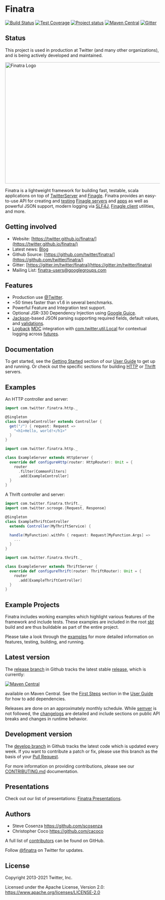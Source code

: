 # Finatra

[![Build Status](https://travis-ci.com/twitter/finatra.svg?branch=develop)](https://travis-ci.com/twitter/finatra?branch=develop)
[![Test Coverage](https://codecov.io/github/twitter/finatra/coverage.svg?branch=develop)](https://codecov.io/github/twitter/finatra?branch=develop)
[![Project status](https://img.shields.io/badge/status-active-brightgreen.svg)](#status)
[![Maven Central](https://maven-badges.herokuapp.com/maven-central/com.twitter/finatra-http_2.12/badge.svg)][maven-central]
[![Gitter](https://badges.gitter.im/Join%20Chat.svg)](https://gitter.im/twitter/finatra)

## Status

This project is used in production at Twitter (and many other organizations),
and is being actively developed and maintained.

<img src="./finatra_logo_text.png" title="Finatra Logo" alt="Finatra Logo" height=394 width=679/>

Finatra is a lightweight framework for building fast, testable, scala applications on top of [TwitterServer][twitter-server] and [Finagle][finagle]. Finatra provides an easy-to-use API for creating and [testing](https://twitter.github.io/finatra/user-guide/testing/index.html) [Finagle servers](https://twitter.github.io/finagle/guide/Servers.html) and [apps](https://twitter.github.io/util/docs/#com.twitter.app.App) as well as powerful JSON support, modern logging via [SLF4J][slf4j], [Finagle client](https://twitter.github.io/finagle/guide/Clients.html) utilities, and more.


## Getting involved

* Website: [https://twitter.github.io/finatra/](https://twitter.github.io/finatra/)
* Latest news: [Blog](https://twitter.github.io/finatra/blog/archives/)
* Github Source: [https://github.com/twitter/finatra/](https://github.com/twitter/finatra/)
* Gitter: [https://gitter.im/twitter/finatra](https://gitter.im/twitter/finatra)
* Mailing List: [finatra-users@googlegroups.com](https://groups.google.com/forum/#!forum/finatra-users)


## Features

* Production use [@Twitter](https://twitter.com/).
* ~50 times faster than v1.6 in several benchmarks.
* Powerful Feature and Integration test support.
* Optional JSR-330 Dependency Injection using [Google Guice][guice].
* [Jackson][jackson]-based JSON parsing supporting required fields, default values, and [validations](https://twitter.github.io/finatra/user-guide/json/validations.html).
* [Logback][logback] [MDC][mdc] integration with [com.twitter.util.Local][local] for contextual logging across [futures](https://twitter.github.io/util/guide/util-cookbook/futures.html).

## Documentation

To get started, see the [Getting Started](https://twitter.github.io/finatra/user-guide/index.html#getting-started) section of our [User Guide][user-guide] to get up and running. Or check out the specific sections for building [HTTP](https://twitter.github.io/finatra/user-guide/http/server.html) or [Thrift](https://twitter.github.io/finatra/user-guide/thrift/server.html) servers.

## Examples

An HTTP controller and server:

```scala
import com.twitter.finatra.http._

@Singleton
class ExampleController extends Controller {
  get("/") { request: Request =>
    "<h1>Hello, world!</h1>"
  }
}
```

```scala
import com.twitter.finatra.http._

class ExampleServer extends HttpServer {
  override def configureHttp(router: HttpRouter): Unit = {
    router
      .filter[CommonFilters]
      .add[ExampleController]
  }
}
```

A Thrift controller and server:

```scala
import com.twitter.finatra.thrift._
import com.twitter.scrooge.{Request, Response}

@Singleton
class ExampleThriftController
  extends Controller(MyThriftService) {

  handle(MyFunction).withFn { request: Request[MyFunction.Args] =>
    ...
  }
}
```

```scala
import com.twitter.finatra.thrift._

class ExampleServer extends ThriftServer {
  override def configureThrift(router: ThriftRouter): Unit = {
    router
      .add[ExampleThriftController]
  }
}
```

## Example Projects

Finatra includes working examples which highlight various features of the framework and include tests. These examples are included in the root [sbt][sbt] build and are thus buildable as part of the entire project.

Please take a look through the [examples](/examples) for more detailed information on features, testing, building, and running.

## Latest version

The [release branch](https://github.com/twitter/finatra/tree/release) in Github tracks the latest stable [release](https://github.com/twitter/finatra/releases), which is currently:

[![Maven Central](https://maven-badges.herokuapp.com/maven-central/com.twitter/finatra-http_2.12/badge.svg)][maven-central]

available on Maven Central. See the [First Steps](https://twitter.github.io/finatra/user-guide/getting-started/basics.html#first-steps) section in the [User Guide][user-guide] for how to add dependencies.

Releases are done on an approximately monthly schedule. While
[semver](https://semver.org/) is not followed, the
[changelogs](CHANGELOG.rst) are detailed and include sections on public API
breaks and changes in runtime behavior.

## Development version

The [develop branch](https://github.com/twitter/finatra/tree/develop) in Github tracks the latest code which is updated every week. If you want to contribute a patch or fix, please use this branch as the basis of your [Pull Request](https://help.github.com/articles/creating-a-pull-request/).

For more information on providing contributions, please see our [CONTRIBUTING.md](/CONTRIBUTING.md) documentation.

## Presentations

Check out our list of presentations: [Finatra Presentations](https://twitter.github.io/finatra/presentations/).

## Authors

* Steve Cosenza <https://github.com/scosenza>
* Christopher Coco <https://github.com/cacoco>

A full list of [contributors](https://github.com/twitter/finatra/graphs/contributors?type=a) can be found on GitHub.

Follow [@finatra](https://twitter.com/finatra) on Twitter for updates.

## License

Copyright 2013-2021 Twitter, Inc.

Licensed under the Apache License, Version 2.0: https://www.apache.org/licenses/LICENSE-2.0

[twitter-server]: https://github.com/twitter/twitter-server
[finagle]: https://github.com/twitter/finagle
[util-app]: https://github.com/twitter/util/tree/release/util-app
[guice]: https://github.com/google/guice
[jackson]: https://github.com/FasterXML/jackson
[logback]: https://logback.qos.ch/
[slf4j]: https://www.slf4j.org/manual.html
[local]: https://github.com/twitter/util/blob/release/util-core/src/main/scala/com/twitter/util/Local.scala
[mdc]: https://logback.qos.ch/manual/mdc.html
[maven]: https://maven.apache.org/
[maven-central]: https://search.maven.org/#search%7Cga%7C1%7Cg%3A%22com.twitter%22%20AND%20%28a%3A%22finatra-http_2.12%22%20OR%20a%3A%22finatra-thrift_2.12%22%29
[user-guide]: https://twitter.github.io/finatra/user-guide/index.html
[sbt]: https://www.scala-sbt.org/
